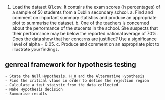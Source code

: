 1. Load the dataset Q1.csv. It contains the exam scores (in percentages) of a sample of 50 students
from a Dublin secondary school.
    a. Find and comment on important summary statistics and produce an appropriate plot to
    summarise the dataset.
    b. One of the teachers is concerned about the performance of the students in the school. She
    suspects that their performance may be below the reported national average of 70%. Does
    the data show that her concerns are justified? Use a significance level of alpha = 0.05.
    c. Produce and comment on an appropriate plot to illustrate your findings. 



## genreal framework for hypothesis testing
    - State the Null Hypothesis, H_0 and the Alternative Hypothesis
    - Find the critical vlaue in order to define the rejection region     - Calculate a test staistic from the data collected
    - Make Hypothesis decision
    - Summarise results
